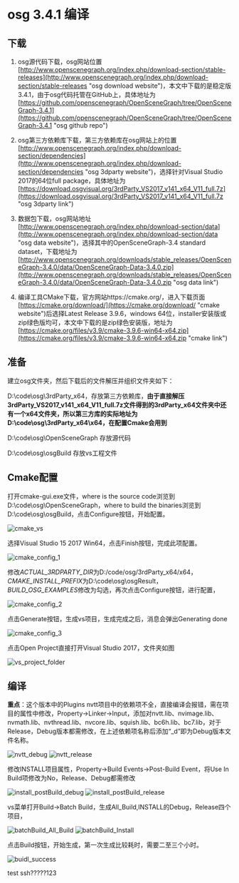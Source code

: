 # osg 3.4.1 编译

## 下载
1. osg源代码下载，osg网站位置[http://www.openscenegraph.org/index.php/download-section/stable-releases](http://www.openscenegraph.org/index.php/download-section/stable-releases "osg download website")，本文中下载的是稳定版3.4.1，由于osg代码托管在GitHub上，具体地址为[https://github.com/openscenegraph/OpenSceneGraph/tree/OpenSceneGraph-3.4.1](https://github.com/openscenegraph/OpenSceneGraph/tree/OpenSceneGraph-3.4.1 "osg github repo")

2. osg第三方依赖库下载，第三方依赖库在osg网站上的位置[http://www.openscenegraph.org/index.php/download-section/dependencies](http://www.openscenegraph.org/index.php/download-section/dependencies "osg 3dparty website")，选择针对Visual Studio 2017的64位full package，具体地址为[https://download.osgvisual.org/3rdParty_VS2017_v141_x64_V11_full.7z](https://download.osgvisual.org/3rdParty_VS2017_v141_x64_V11_full.7z "osg 3dparty link") 

3. 数据包下载，osg网站地址[http://www.openscenegraph.org/index.php/download-section/data](http://www.openscenegraph.org/index.php/download-section/data "osg data website")，选择其中的OpenSceneGraph-3.4 standard dataset，下载地址为[http://www.openscenegraph.org/downloads/stable_releases/OpenSceneGraph-3.4.0/data/OpenSceneGraph-Data-3.4.0.zip](http://www.openscenegraph.org/downloads/stable_releases/OpenSceneGraph-3.4.0/data/OpenSceneGraph-Data-3.4.0.zip "osg data link")

4. 编译工具CMake下载，官方网站https://cmake.org/，进入下载页面[https://cmake.org/download/](https://cmake.org/download/ "cmake website")后选择Latest Release 3.9.6，windows 64位，installer安装版或zip绿色版均可，本文中下载的是zip绿色安装版，地址为[https://cmake.org/files/v3.9/cmake-3.9.6-win64-x64.zip](https://cmake.org/files/v3.9/cmake-3.9.6-win64-x64.zip "cmake link")

## 准备
建立osg文件夹，然后下载后的文件解压并组织文件夹如下：

D:\code\osg\3rdParty_x64，存放第三方依赖库，**由于直接解压3rdParty_VS2017_v141_x64_V11_full.7z文件得到的3rdParty_x64文件夹中还有一个x64文件夹，所以第三方库的实际地址为D:\code\osg\3rdParty_x64\x64，在配置Cmake会用到**

D:\code\osg\OpenSceneGraph 存放源代码

D:\code\osg\osgBuild 存放vs工程文件

## Cmake配置
打开cmake-gui.exe文件，where is the source code浏览到D:\code\osg\OpenSceneGraph，where to build the binaries浏览到D:\code\osg\osgBuild，点击Configure按钮，开始配置。

![cmake_vs](Image/cmake_vs_configure.PNG)

选择Visual Studio 15 2017 Win64，点击Finish按钮，完成此项配置。

![cmake_config_1](Image/cmake_config_1.PNG)

修改*ACTUAL_3RDPARTY_DIR*为D:/code/osg/3rdParty_x64/x64，*CMAKE_INSTALL_PREFIX*为D:\code\osg\osgResult，*BUILD_OSG_EXAMPLES*修改为勾选，再次点击Configure按钮，进行配置，

![cmake_config_2](Image/cmake_config_2.PNG)

点击Generate按钮，生成vs项目，生成完成之后，消息会弹出Generating done

![cmake_config_3](Image/cmake_config_3.PNG)

点击Open Project直接打开Visual Studio 2017，文件夹如图

![vs_project_folder](Image/vs_project_folder.PNG)

## 编译
**重点**：这个版本中的Plugins nvtt项目中的依赖项不全，直接编译会报错，需在项目的属性中修改，Property->Linker->Input，添加对nvtt.lib、nvimage.lib、nvmath.lib、nvthread.lib、nvcore.lib、squish.lib、bc6h.lib、bc7.lib，对于Release，Debug版本都需修改，在上述依赖项名称后添加“_d”即为Debug版本文件名称。

![nvtt_debug](Image/nvtt_debug.PNG)
![nvtt_release](Image/nvtt_release.PNG)

修改INSTALL项目属性，Property->Build Events->Post-Build Event，将Use In Build项修改为No，Release、Debug都需修改

![install_postBuild_debug](Image/install_postBuild_debug.PNG)
![install_postBuild_release](Image/install_postBuild_release.PNG)

vs菜单打开Build->Batch Build，生成All_Build,INSTALL的Debug，Release四个项目，

![batchBuild_All_Build](Image/batchBuild_All_Build.PNG)
![batchBuild_Install](Image/batchBuild_Install.PNG)

点击Build按钮，开始生成，第一次生成比较耗时，需要二至三个小时。

![buidl_success](Image/build_success.PNG)


test ssh?????123


